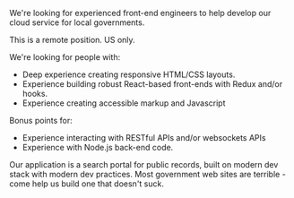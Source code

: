 We're looking for experienced front-end engineers to help develop our cloud service for local governments. 

This is a remote position. US only.

We're looking for people with:

* Deep experience creating responsive HTML/CSS layouts. 
* Experience building robust React-based front-ends with Redux and/or hooks. 
* Experience creating accessible markup and Javascript

Bonus points for:

* Experience interacting with RESTful APIs and/or websockets APIs
* Experience with Node.js back-end code.

Our application is a search portal for public records, built on modern dev stack
with modern dev practices. Most government web sites are terrible - come help us build 
one that doesn't suck.





